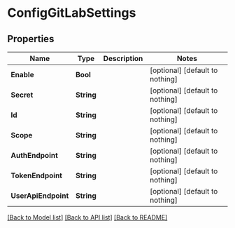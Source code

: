 # ConfigGitLabSettings


## Properties
Name | Type | Description | Notes
------------ | ------------- | ------------- | -------------
**Enable** | **Bool** |  | [optional] [default to nothing]
**Secret** | **String** |  | [optional] [default to nothing]
**Id** | **String** |  | [optional] [default to nothing]
**Scope** | **String** |  | [optional] [default to nothing]
**AuthEndpoint** | **String** |  | [optional] [default to nothing]
**TokenEndpoint** | **String** |  | [optional] [default to nothing]
**UserApiEndpoint** | **String** |  | [optional] [default to nothing]


[[Back to Model list]](../README.md#models) [[Back to API list]](../README.md#api-endpoints) [[Back to README]](../README.md)



